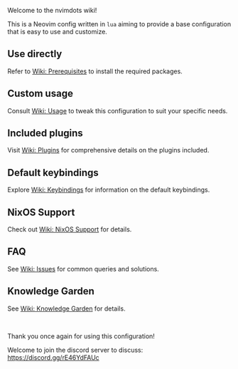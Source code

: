 
Welcome to the nvimdots wiki!

This is a Neovim config written in `lua` aiming to provide a base configuration that is easy to use and customize.

## Use directly

Refer to [Wiki: Prerequisites](https://github.com/ayamir/nvimdots/wiki/Prerequisites) to install the required packages.

## Custom usage

Consult [Wiki: Usage](https://github.com/ayamir/nvimdots/wiki/Usage) to tweak this configuration to suit your specific needs.

## Included plugins

Visit [Wiki: Plugins](https://github.com/ayamir/nvimdots/wiki/Plugins) for comprehensive details on the plugins included.

## Default keybindings

Explore [Wiki: Keybindings](https://github.com/ayamir/nvimdots/wiki/Keybindings) for information on the default keybindings.

## NixOS Support

Check out [Wiki: NixOS Support](https://github.com/ayamir/nvimdots/wiki/NixOS-Support) for details.

## FAQ

See [Wiki: Issues](https://github.com/ayamir/nvimdots/wiki/Issues) for common queries and solutions.

## Knowledge Garden

See [Wiki: Knowledge Garden](https://github.com/ayamir/nvimdots/wiki/Knowledge-Garden) for details.

<br/>

Thank you once again for using this configuration!

Welcome to join the discord server to discuss: https://discord.gg/rE46YdFAUc
